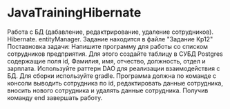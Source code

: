# JavaTrainingHibernate
Работа с БД (дабавление, редактрирование, удаление сотрудников). Hibernate. entityManager. Задание находится в файле "Задание Кр12"
Поставновка задачи: Напишите программу для работы со списком сотрудников предприятия. 
Для этого создайте таблицу в СУБД Postgres содержащие поля id, Фамилия, имя, отчество, должность, отдел и зарплата. 
Используйте раттерн DAO для реализации взаимодействия с БД. Для сборки используйте gradle. Программа должна по команде с консоли
выводить сотрудника по id, редактировать данные сотрудника, вносить нового сотрудника и удалять данные сотрудника. Получив команду end завершать работу.
